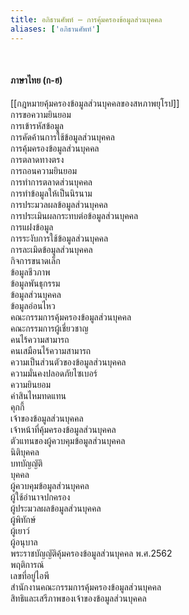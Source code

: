 ```yaml
---
title: อภิธานศัพท์ – การคุ้มครองข้อมูลส่วนบุคคล
aliases: ['อภิธานศัพท์']
---
```


<br />

#### ภาษาไทย (ก-ฮ)
[[กฎหมายคุ้มครองข้อมูลส่วนบุคคลของสหภาพยุโรป]]
<br />
การขอความยินยอม
<br />
การเข้ารหัสข้อมูล
<br />
การคัดค้านการใช้ข้อมูลส่วนบุคคล
<br />
การคุ้มครองข้อมูลส่วนบุคคล
<br />
การตลาดทางตรง
<br />
การถอนความยินยอม
<br />
การทำการตลาดส่วนบุคคล
<br />
การทำข้อมูลให้เป็นนิรนาม
<br />
การประมวลผลข้อมูลส่วนบุคคล
<br />
การประเมินผลกระทบต่อข้อมูลส่วนบุคคล
<br />
การแฝงข้อมูล
<br />
การระงับการใช้ข้อมูลส่วนบุคคล
<br />
การละเมิดข้อมูลส่วนบุคคล
<br />
กิจการขนาดเล็ก
<br />
ข้อมูลชีวภาพ
<br />
ข้อมูลพันธุกรรม
<br />
ข้อมูลส่วนบุคคล
<br />
ข้อมูลอ่อนไหว
<br />
คณะกรรมการคุ้มครองข้อมูลส่วนบุคคล
<br />
คณะกรรมการผู้เชี่ยวชาญ
<br />
คนไร้ความสามารถ
<br />
คนเสมือนไร้ความสามารถ
<br />
ความเป็นส่วนตัวของข้อมูลส่วนบุคคล
<br />
ความมั่นคงปลอดภัยไซเบอร์
<br />
ความยินยอม
<br />
ค่าสินไหมทดแทน
<br />
คุกกี้
<br />
เจ้าของข้อมูลส่วนบุคคล
<br />
เจ้าหน้าที่คุ้มครองข้อมูลส่วนบุคคล
<br />
ตัวแทนของผู้ควบคุมข้อมูลส่วนบุคคล
<br />
นิติบุคคล
<br />
บทบัญญัติ
<br />
บุคคล
<br />
ผู้ควบคุมข้อมูลส่วนบุคคล
<br />
ผู้ใช้อำนาจปกครอง
<br />
ผู้ประมวลผลข้อมูลส่วนบุคคล
<br />
ผู้พิทักษ์
<br />
ผู้เยาว์
<br />
ผู้อนุบาล
<br />
พระราชบัญญัติคุ้มครองข้อมูลส่วนบุคคล พ.ศ.2562
<br />
พฤติการณ์
<br />
เลขที่อยู่ไอพี
<br />
สำนักงานคณะกรรมการคุ้มครองข้อมูลส่วนบุคคล
<br />
สิทธิและเสรีภาพของเจ้าของข้อมูลส่วนบุคคล